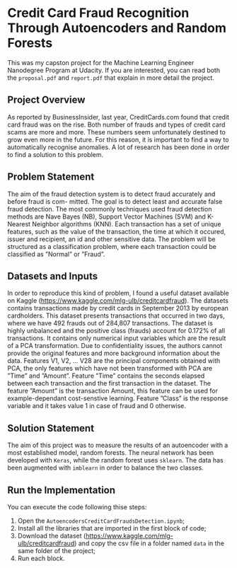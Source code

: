 # Credit Card Fraud Recognition Through Autoencoders and Random Forests
This was my capston project for the Machine Learning Engineer Nanodegree Program at Udacity. If you are interested, you can read both the `proposal.pdf` and `report.pdf` that explain in more detail the project.

## Project Overview
As reported by BusinessInsider, last year, CreditCards.com found that credit card fraud was on the rise. Both number of frauds and types of credit card scams are more and more. These numbers seem unfortunately destined to grow even more in the future. For this reason, it is important to find a way to automatically recognise anomalies.
A lot of research has been done in order to find a solution to this problem. 

## Problem Statement
The aim of the fraud detection system is to detect fraud accurately and before fraud is com- mitted. The goal is to detect least and accurate false fraud detection. The most commonly techniques used fraud detection methods are Nave Bayes (NB), Support Vector Machines (SVM) and K-Nearest Neighbor algorithms (KNN). Each transaction has a set of unique features, such as the value of the transaction, the time at which it occured, issuer and recipient, an id and other sensitive data. The problem will be structured as a classification problem, where each transaction could be classified as ”Normal” or ”Fraud”.

## Datasets and Inputs
In order to reproduce this kind of problem, I found a useful dataset available on Kaggle (https://www.kaggle.com/mlg-ulb/creditcardfraud). The datasets contains transactions made by credit cards in September 2013 by european cardholders. This dataset presents transactions that occurred in two days, where we have 492 frauds out of 284,807 transactions. The dataset is highly unbalanced and the positive class (frauds) account for 0.172% of all transactions.
It contains only numerical input variables which are the result of a PCA transformation. Due to confidentiality issues, the authors cannot provide the original features and more background information about the data. Features V1, V2, ... V28 are the principal components obtained with PCA, the only features which have not been transformed with PCA are ”Time” and ”Amount”. Feature ”Time” contains the seconds elapsed between each transaction and the first transaction in the dataset. The feature ”Amount” is the transaction Amount, this feature can be used for example-dependant cost-senstive learning. Feature ”Class” is the response variable and it takes value 1 in case of fraud and 0 otherwise.

## Solution Statement
The aim of this project was to measure the results of an autoencoder with a most established model, random forests. The neural network has been developed with `Keras`, while the random forest uses `sklearn`. The data has been augmented with `imblearn` in order to balance the two classes.

## Run the Implementation
You can execute the code following thise steps:
1. Open the `AutoencodersCreditCardFraudsDetection.ipynb`;
2. Install all the libraries that are imported in the first block of code;
3. Download the dataset (https://www.kaggle.com/mlg-ulb/creditcardfraud) and copy the csv file in a folder named `data` in the same folder of the project;
4. Run each block.
